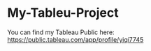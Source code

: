 # My-Tableu-Project
You can find my Tableau Public here: https://public.tableau.com/app/profile/yiqi7745
